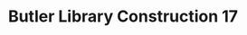 ---
pid: '88'
_date: 7-Dec-32
derivativo_link: https://derivativo-3.library.columbia.edu/iiif/2/ldpd:341031/
dlc_link: https://dlc.library.columbia.edu/catalog/cul:zgmsbcc2v6
format: photographs
iiif_json: https://derivativo-3.library.columbia.edu/iiif/2/ldpd:341031/info.json
_name: Beals, A. Tennyson
native_jpg: https://derivativo-3.library.columbia.edu/iiif/2/ldpd:341031/full/!768,768/0/native.jpg
shelf_location: Box no. Box 162, Folder no. Folder 11 (Buildings & Grounds - Morningside
  - Butler Library, Construction 1932), Historical Photograph Collection
subjects: Academic libraries; New York (N.Y.); Butler Library
summary: Butler Library construction, 7 December 1932.
title: Butler Library Construction 17
permalink: /photos/88/
layout: photo-page
---